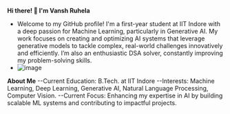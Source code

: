 **Hi there! 👋 I'm Vansh Ruhela**
- Welcome to my GitHub profile! I'm a first-year student at IIT Indore with a deep passion for Machine Learning, particularly in Generative AI. My work focuses on creating and optimizing AI systems that leverage generative models to tackle complex, real-world challenges innovatively and efficiently. I’m also an enthusiastic DSA solver, constantly improving my problem-solving skills.
- ![image](https://github.com/user-attachments/assets/ad744eee-eb39-4c06-aa8d-e240474e5922)

**About Me**
--Current Education: B.Tech. at IIT Indore
--Interests: Machine Learning, Deep Learning, Generative AI, Natural Language Processing, Computer Vision.
--Current Focus: Enhancing my expertise in AI by building scalable ML systems and contributing to impactful projects.


<!---
ThunderBolt4931/ThunderBolt4931 is a ✨ special ✨ repository because its `README.md` (this file) appears on your GitHub profile.
You can click the Preview link to take a look at your changes.
--->
